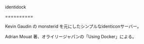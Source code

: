 identidock

==========

Kevin Gaudin の monsterid を元にしたシンプルなidenticonサーバー。

Adrian Mouat 著、オライリージャパンの「Using Docker」による。
